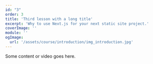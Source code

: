 ```yaml
---
id: "3"
order: 3
title: 'Third lesson with a long title'
excerpt: 'Why to use Next.js for your next static site project.'
coverImage: ''
module: ''
ogImage:
  url: '/assets/course/introduction/img_introduction.jpg'
---
```


Some content or video goes here.
